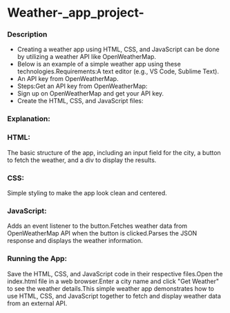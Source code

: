 # Weather-_app_project-

### Description 

* Creating a weather app using HTML, CSS, and JavaScript can be done by utilizing a weather API like OpenWeatherMap.
*  Below is an example of a simple weather app using these technologies.Requirements:A text editor (e.g., VS Code, Sublime Text).
*  An API key from OpenWeatherMap.
*  Steps:Get an API key from OpenWeatherMap:
*  Sign up on OpenWeatherMap and get your API key.
*  Create the HTML, CSS, and JavaScript files:

### Explanation:

### HTML: 

The basic structure of the app, including an input field for the city, a button to fetch the weather, and a div to display the results.

### CSS:

Simple styling to make the app look clean and centered.

### JavaScript:

Adds an event listener to the button.Fetches weather data from OpenWeatherMap API when the button is clicked.Parses the JSON response and displays the weather information.

### Running the App:

Save the HTML, CSS, and JavaScript code in their respective files.Open the index.html file in a web browser.Enter a city name and click "Get Weather" to see the weather details.This simple weather app demonstrates how to use HTML, CSS, and JavaScript together to fetch and display weather data from an external API.
